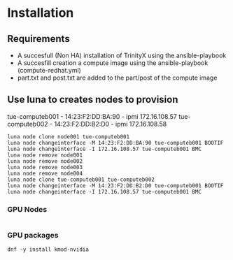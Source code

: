 # Installation

## Requirements

- A succesfull (Non HA) installation of TrinityX using the ansible-playbook
- A succesfill creation a compute image using the ansible-playbook (compute-redhat.yml)
- part.txt and post.txt are added to the part/post of the compute image 

## Use luna to creates nodes to provision

tue-computeb001 - 14:23:F2:DD:BA:90 - ipmi 172.16.108.57
tue-computeb002 - 14:23:F2:DD:B2:D0 - ipmi 172.16.108.58

```shell
luna node clone node001 tue-computeb001 
luna node changeinterface -M 14:23:F2:DD:BA:90 tue-computeb001 BOOTIF
luna node changeinterface -I 172.16.108.57 tue-computeb001 BMC
luna node remove node001
luna node remove node002
luna node remove node003
luna node remove node004
luna node clone tue-computeb001 tue-computeb002 
luna node changeinterface -M 14:23:F2:DD:B2:D0 tue-computeb001 BOOTIF
luna node changeinterface -I 172.16.108.57 tue-computeb001 BMC
```

### GPU Nodes
```shell

```

### GPU packages
```
dnf -y install kmod-nvidia
```
